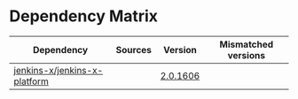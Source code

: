 # Dependency Matrix

Dependency | Sources | Version | Mismatched versions
---------- | ------- | ------- | -------------------
[jenkins-x/jenkins-x-platform](https://github.com/jenkins-x/jenkins-x-platform) |  | [2.0.1606](https://github.com/jenkins-x/jenkins-x-platform/releases/tag/v2.0.1606) | 
